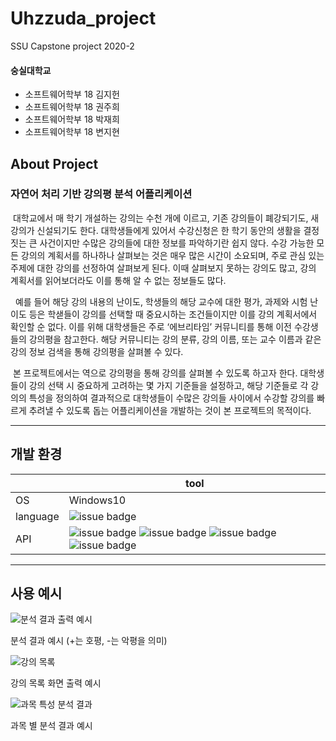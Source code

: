 # Uhzzuda_project
SSU Capstone project 2020-2  

#### 숭실대학교 

+ 소프트웨어학부 18 김지헌  
+ 소프트웨어학부 18 권주희  
+ 소프트웨어학부 18 박재희  
+ 소프트웨어학부 18 변지현  


## About Project  
### 자연어 처리 기반 강의평 분석 어플리케이션  
&nbsp;대학교에서 매 학기 개설하는 강의는 수천 개에 이르고, 기존 강의들이 폐강되기도, 새 강의가 신설되기도 한다. 대학생들에게 있어서 수강신청은 한 학기 동안의 생활을 결정짓는 큰 사건이지만 수많은 강의들에 대한 정보를 파악하기란 쉽지 않다. 수강 가능한 모든 강의의 계획서를 하나하나 살펴보는 것은 매우 많은 시간이 소요되며, 주로 관심 있는 주제에 대한 강의를 선정하여 살펴보게 된다. 이때 살펴보지 못하는 강의도 많고, 강의 계획서를 읽어보더라도 이를 통해 알 수 없는 정보들도 많다.  

&nbsp; 예를 들어 해당 강의 내용의 난이도, 학생들의 해당 교수에 대한 평가, 과제와 시험 난이도 등은 학샏들이 강의를 선택할 때 중요시하는 조건들이지만 이를 강의 계획서에서 확인할 순 없다. 이를 위해 대학생들은 주로 ‘에브리타임’ 커뮤니티를 통해 이전 수강생들의 강의평을 참고한다. 해당 커뮤니티는 강의 분류, 강의 이름, 또는 교수 이름과 같은 강의 정보 검색을 통해 강의평을 살펴볼 수 있다.  

&nbsp;본 프로젝트에서는 역으로 강의평을 통해 강의를 살펴볼 수 있도록 하고자 한다. 대학생들이 강의 선택 시 중요하게 고려하는 몇 가지 기준들을 설정하고, 해당 기준들로 각 강의의 특성을 정의하여 결과적으로 대학생들이 수많은 강의들 사이에서 수강할 강의를 빠르게 추려낼 수 있도록 돕는 어플리케이션을 개발하는 것이 본 프로젝트의 목적이다.

---

## 개발 환경
|  | tool |
| --- | --- |
| OS | Windows10 |
| language | ![issue badge](https://img.shields.io/badge/python-3.8.6-blue) |
| API | ![issue badge](https://img.shields.io/badge/rhinoMorp-3.8.0.0-brightgreen) ![issue badge](https://img.shields.io/badge/PyKoSpacing-0.3-9cf) ![issue badge](https://img.shields.io/badge/gensim-3.8.3-critical) ![issue badge](https://img.shields.io/badge/scikit--learn-0.23.2-blueviolet)|

---

## 사용 예시  

<img src="https://user-images.githubusercontent.com/42201356/106392285-72152f00-6434-11eb-8453-c829c164d8de.png" alt="분석 결과 출력 예시">

분석 결과 예시 (+는 호평, -는 악평을 의미)


<img src="https://user-images.githubusercontent.com/42201356/103396395-635a0480-4b76-11eb-87dc-c1b4ba81ccc3.png" alt="강의 목록">  

강의 목록 화면 출력 예시  



<img src="https://user-images.githubusercontent.com/42201356/103397967-db77f880-4b7d-11eb-83b1-0030467bd099.png" alt="과목 특성 분석 결과">  

과목 별 분석 결과 예시


